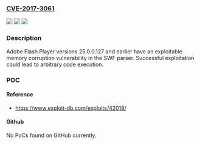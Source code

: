 ### [CVE-2017-3061](https://cve.mitre.org/cgi-bin/cvename.cgi?name=CVE-2017-3061)
![](https://img.shields.io/static/v1?label=Product&message=Adobe%20Flash%20Player%2025.0.0.127%20and%20earlier.&color=blue)
![](https://img.shields.io/static/v1?label=Version&message=n%2Fa&color=blue)
![](https://img.shields.io/static/v1?label=Vulnerability&message=Memory%20Corruption&color=brighgreen)

### Description

Adobe Flash Player versions 25.0.0.127 and earlier have an exploitable memory corruption vulnerability in the SWF parser. Successful exploitation could lead to arbitrary code execution.

### POC

#### Reference
- https://www.exploit-db.com/exploits/42018/

#### Github
No PoCs found on GitHub currently.

